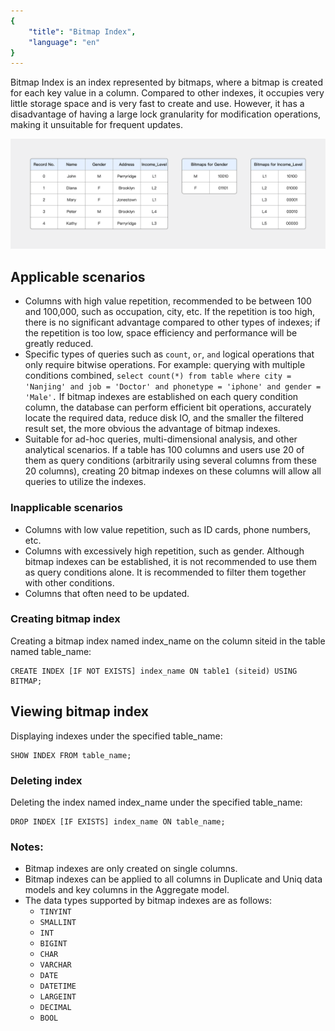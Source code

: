 ```yaml
---
{
    "title": "Bitmap Index",
    "language": "en"
}
---
```


<!--
Licensed to the Apache Software Foundation (ASF) under one
or more contributor license agreements.  See the NOTICE file
distributed with this work for additional information
regarding copyright ownership.  The ASF licenses this file
to you under the Apache License, Version 2.0 (the
"License"); you may not use this file except in compliance
with the License.  You may obtain a copy of the License at

  http://www.apache.org/licenses/LICENSE-2.0

Unless required by applicable law or agreed to in writing,
software distributed under the License is distributed on an
"AS IS" BASIS, WITHOUT WARRANTIES OR CONDITIONS OF ANY
KIND, either express or implied.  See the License for the
specific language governing permissions and limitations
under the License.
-->

Bitmap Index is an index represented by bitmaps, where a bitmap is created for each key value in a column. Compared to other indexes, it occupies very little storage space and is very fast to create and use. However, it has a disadvantage of having a large lock granularity for modification operations, making it unsuitable for frequent updates.

![bitmap index](/images/bitmap-index-example.png)

## Applicable scenarios

- Columns with high value repetition, recommended to be between 100 and 100,000, such as occupation, city, etc. If the repetition is too high, there is no significant advantage compared to other types of indexes; if the repetition is too low, space efficiency and performance will be greatly reduced.
- Specific types of queries such as `count`, `or`, `and` logical operations that only require bitwise operations. For example: querying with multiple conditions combined, `select count(*) from table where city = 'Nanjing' and job = 'Doctor' and phonetype = 'iphone' and gender = 'Male'.` If bitmap indexes are established on each query condition column, the database can perform efficient bit operations, accurately locate the required data, reduce disk IO, and the smaller the filtered result set, the more obvious the advantage of bitmap indexes.
- Suitable for ad-hoc queries, multi-dimensional analysis, and other analytical scenarios. If a table has 100 columns and users use 20 of them as query conditions (arbitrarily using several columns from these 20 columns), creating 20 bitmap indexes on these columns will allow all queries to utilize the indexes.

### Inapplicable scenarios

- Columns with low value repetition, such as ID cards, phone numbers, etc.
- Columns with excessively high repetition, such as gender. Although bitmap indexes can be established, it is not recommended to use them as query conditions alone. It is recommended to filter them together with other conditions.
- Columns that often need to be updated.

### Creating bitmap index

Creating a bitmap index named index_name on the column siteid in the table named table_name:

```
CREATE INDEX [IF NOT EXISTS] index_name ON table1 (siteid) USING BITMAP;
```

## Viewing bitmap index

Displaying indexes under the specified table_name:

```
SHOW INDEX FROM table_name;
```

### Deleting index

Deleting the index named index_name under the specified table_name:

```
DROP INDEX [IF EXISTS] index_name ON table_name;
```

### Notes:

- Bitmap indexes are only created on single columns.
- Bitmap indexes can be applied to all columns in Duplicate and Uniq data models and key columns in the Aggregate model.
- The data types supported by bitmap indexes are as follows: 
  - `TINYINT`
  - `SMALLINT`
  - `INT`
  - `BIGINT`
  - `CHAR`
  - `VARCHAR`
  - `DATE`
  - `DATETIME`
  - `LARGEINT`
  - `DECIMAL`
  - `BOOL`